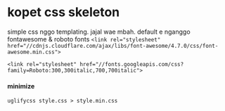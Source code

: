 # kopet css skeleton

simple css nggo templating. jajal wae mbah.
default e nganggo fontawesome & roboto fonts
`<link rel="stylesheet" href="//cdnjs.cloudflare.com/ajax/libs/font-awesome/4.7.0/css/font-awesome.min.css">`

`<link rel="stylesheet" href="//fonts.googleapis.com/css?family=Roboto:300,300italic,700,700italic">`

#### minimize
```
uglifycss style.css > style.min.css
```
